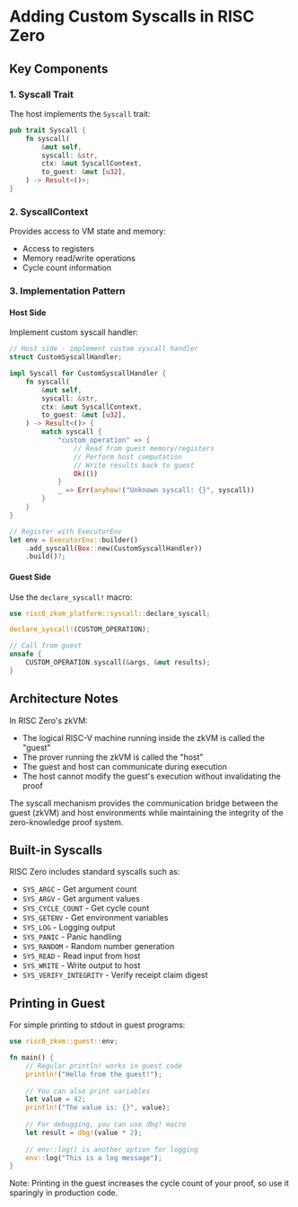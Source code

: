 # Adding Custom Syscalls in RISC Zero

## Key Components

### 1. Syscall Trait
The host implements the `Syscall` trait:

```rust
pub trait Syscall {
    fn syscall(
        &mut self,
        syscall: &str,
        ctx: &mut SyscallContext,
        to_guest: &mut [u32],
    ) -> Result<()>;
}
```

### 2. SyscallContext
Provides access to VM state and memory:
- Access to registers
- Memory read/write operations
- Cycle count information

### 3. Implementation Pattern

#### Host Side
Implement custom syscall handler:

```rust
// Host side - implement custom syscall handler
struct CustomSyscallHandler;

impl Syscall for CustomSyscallHandler {
    fn syscall(
        &mut self,
        syscall: &str,
        ctx: &mut SyscallContext,
        to_guest: &mut [u32],
    ) -> Result<()> {
        match syscall {
            "custom_operation" => {
                // Read from guest memory/registers
                // Perform host computation
                // Write results back to guest
                Ok(())
            }
            _ => Err(anyhow!("Unknown syscall: {}", syscall))
        }
    }
}

// Register with ExecutorEnv
let env = ExecutorEnv::builder()
    .add_syscall(Box::new(CustomSyscallHandler))
    .build()?;
```

#### Guest Side
Use the `declare_syscall!` macro:

```rust
use risc0_zkvm_platform::syscall::declare_syscall;

declare_syscall!(CUSTOM_OPERATION);

// Call from guest
unsafe {
    CUSTOM_OPERATION.syscall(&args, &mut results);
}
```

## Architecture Notes

In RISC Zero's zkVM:
- The logical RISC-V machine running inside the zkVM is called the "guest"
- The prover running the zkVM is called the "host"
- The guest and host can communicate during execution
- The host cannot modify the guest's execution without invalidating the proof

The syscall mechanism provides the communication bridge between the guest (zkVM) and host environments while maintaining the integrity of the zero-knowledge proof system.

## Built-in Syscalls

RISC Zero includes standard syscalls such as:
- `SYS_ARGC` - Get argument count
- `SYS_ARGV` - Get argument values
- `SYS_CYCLE_COUNT` - Get cycle count
- `SYS_GETENV` - Get environment variables
- `SYS_LOG` - Logging output
- `SYS_PANIC` - Panic handling
- `SYS_RANDOM` - Random number generation
- `SYS_READ` - Read input from host
- `SYS_WRITE` - Write output to host
- `SYS_VERIFY_INTEGRITY` - Verify receipt claim digest

## Printing in Guest

For simple printing to stdout in guest programs:

```rust
use risc0_zkvm::guest::env;

fn main() {
    // Regular println! works in guest code
    println!("Hello from the guest!");
    
    // You can also print variables
    let value = 42;
    println!("The value is: {}", value);
    
    // For debugging, you can use dbg! macro
    let result = dbg!(value * 2);
    
    // env::log() is another option for logging
    env::log("This is a log message");
}
```

Note: Printing in the guest increases the cycle count of your proof, so use it sparingly in production code.